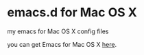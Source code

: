 emacs.d for Mac OS X
=======

my emacs for Mac OS X config files

you can get Emacs for Mac OS X [here](http://emacsformacosx.com/).
